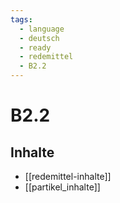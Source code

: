 ```yaml
---
tags:
  - language
  - deutsch
  - ready
  - redemittel
  - B2.2
---
```


# B2.2

## Inhalte

- [[redemittel-inhalte]]
- [[partikel_inhalte]]

